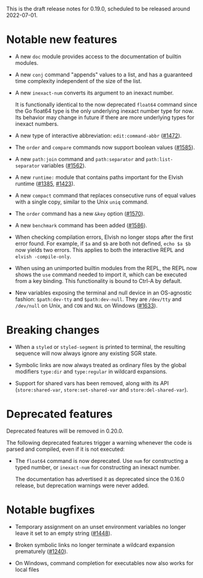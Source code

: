 This is the draft release notes for 0.19.0, scheduled to be released around
2022-07-01.

# Notable new features

-   A new `doc` module provides access to the documentation of builtin modules.

-   A new `conj` command "appends" values to a list, and has a guaranteed time
    complexity independent of the size of the list.

-   A new `inexact-num` converts its argument to an inexact number.

    It is functionally identical to the now deprecated `float64` command since
    the Go float64 type is the only underlying inexact number type for now. Its
    behavior may change in future if there are more underlying types for inexact
    numbers.

-   A new type of interactive abbreviation: `edit:command-abbr`
    ([#1472](https://b.elv.sh/1472)).

-   The `order` and `compare` commands now support boolean values
    ([#1585](https://b.elv.sh/1585)).

-   A new `path:join` command and `path:separator` and `path:list-separator`
    variables ([#1562](https://b.elv.sh/1562)).

-   A new `runtime:` module that contains paths important for the Elvish runtime
    ([#1385](https://b.elv.sh/1385), [#1423](https://b.elv.sh/1423)).

-   A new `compact` command that replaces consecutive runs of equal values with
    a single copy, similar to the Unix `uniq` command.

-   The `order` command has a new `&key` option
    ([#1570](https://b.elv.sh/1570)).

-   A new `benchmark` command has been added ([#1586](https://b.elv.sh/1586)).

-   When checking compilation errors, Elvish no longer stops after the first
    error found. For example, if `$a` and `$b` are both not defined,
    `echo $a $b` now yields two errors. This applies to both the interactive
    REPL and `elvish -compile-only`.

-   When using an unimported builtin modules from the REPL, the REPL now shows
    the `use` command needed to import it, which can be executed from a key
    binding. This functionality is bound to Ctrl-A by default.

-   New variables exposing the terminal and null device in an OS-agnostic
    fashion: `$path:dev-tty` and `$path:dev-null`. They are `/dev/tty` and
    `/dev/null` on Unix, and `CON` and `NUL` on Windows
    ([#1633](https://b.elv.sh/1633)).

# Breaking changes

-   When a `styled` or `styled-segment` is printed to terminal, the resulting
    sequence will now always ignore any existing SGR state.

-   Symbolic links are now always treated as ordinary files by the global
    modifiers `type:dir` and `type:regular` in wildcard expansions.

-   Support for shared vars has been removed, along with its API
    (`store:shared-var`, `store:set-shared-var` and `store:del-shared-var`).

# Deprecated features

Deprecated features will be removed in 0.20.0.

The following deprecated features trigger a warning whenever the code is parsed
and compiled, even if it is not executed:

-   The `float64` command is now deprecated. Use `num` for constructing a typed
    number, or `inexact-num` for constructing an inexact number.

    The documentation has advertised it as deprecated since the 0.16.0 release,
    but deprecation warnings were never added.

# Notable bugfixes

-   Temporary assignment on an unset environment variables no longer leave it
    set to an empty string ([#1448](https://b.elv.sh/1448)).

-   Broken symbolic links no longer terminate a wildcard expansion prematurely
    ([#1240](https://b.elv.sh/1240)).

-   On Windows, command completion for executables now also works for local
    files
